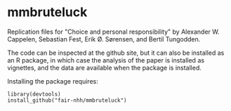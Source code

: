 # mmbruteluck
Replication files for "Choice and personal responsibility" by Alexander W. Cappelen, 
Sebastian Fest, Erik Ø. Sørensen, and Bertil Tungodden.

The code can be inspected at the github site, but it can also be installed
as an R package, in which case the analysis of the paper is installed as vignettes,
and the data are available when the package is installed. 

Installing the package requires:
```
library(devtools)
install_github("fair-nhh/mmbruteluck")
```

